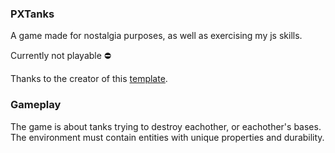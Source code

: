 ### PXTanks
A game made for nostalgia purposes, as well as exercising my js skills.

Currently not playable ⛔

Thanks to the creator of this [template](https://github.com/miltoncandelero/pixi-hotwire).

### Gameplay
The game is about tanks trying to destroy eachother, or eachother's bases. The environment must contain entities with unique properties and durability.
